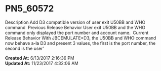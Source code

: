# PN5_60572

Description Add D3 compatible version of user exit U50BB and WHO command  Previous Release Behavior User exit U50BB and the WHO command only displayed the port number and account name.  Current Release Behavior With JBCEMULATE=D3, the U50BB and WHO command now behave a-la D3 and present 3 values, the first is the port number, the second is the user'  

**Created At:** 6/13/2017 2:16:36 PM  
**Updated At:** 11/23/2017 4:32:06 AM  

